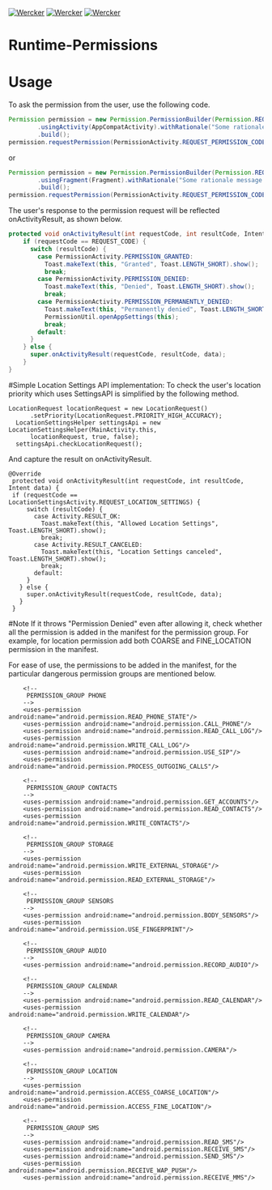 [![Wercker](https://api.travis-ci.org/karthyks/Runtime-Permissions.svg?branch=master)](https://travis-ci.org/karthyks/Runtime-Permissions) 
[![Wercker](https://img.shields.io/badge/jcenter-v1.7-green.svg)](https://bintray.com/karthik-logs/karthyks/Runtime-Permissions/1.7)
[![Wercker](https://img.shields.io/badge/Android--Arsenal-Runtime--Permissions-brightgreen.svg)](https://android-arsenal.com/details/1/4522)

# Runtime-Permissions

# Usage 

To ask the permission from the user, use the following code. 

```java
Permission permission = new Permission.PermissionBuilder(Permission.REQUEST_LOCATION)
        .usingActivity(AppCompatActivity).withRationale("Some rationale message!")
        .build();
permission.requestPermission(PermissionActivity.REQUEST_PERMISSION_CODE);
```

or

```java
Permission permission = new Permission.PermissionBuilder(Permission.REQUEST_LOCATION)
        .usingFragment(Fragment).withRationale("Some rationale message!")
        .build();
permission.requestPermission(PermissionActivity.REQUEST_PERMISSION_CODE);
```

The user's response to the permission request will be reflected onActivityResult, as shown below.

```java
protected void onActivityResult(int requestCode, int resultCode, Intent data) {
    if (requestCode == REQUEST_CODE) {
      switch (resultCode) {
        case PermissionActivity.PERMISSION_GRANTED:
          Toast.makeText(this, "Granted", Toast.LENGTH_SHORT).show();
          break;
        case PermissionActivity.PERMISSION_DENIED:
          Toast.makeText(this, "Denied", Toast.LENGTH_SHORT).show();
          break;
        case PermissionActivity.PERMISSION_PERMANENTLY_DENIED:
          Toast.makeText(this, "Permanently denied", Toast.LENGTH_SHORT).show();
          PermissionUtil.openAppSettings(this);
          break;
        default:
      }
    } else {
      super.onActivityResult(requestCode, resultCode, data);
    }
}
```

#Simple Location Settings API implementation:
  To check the user's location priority which uses SettingsAPI is simplified by the following method.
  ```
  LocationRequest locationRequest = new LocationRequest()
        .setPriority(LocationRequest.PRIORITY_HIGH_ACCURACY);
    LocationSettingsHelper settingsApi = new LocationSettingsHelper(MainActivity.this,
        locationRequest, true, false);
    settingsApi.checkLocationRequest();
  ```
  
 And capture the result on onActivityResult.
 
 ```
 @Override
  protected void onActivityResult(int requestCode, int resultCode, Intent data) {
  if (requestCode == LocationSettingsActivity.REQUEST_LOCATION_SETTINGS) {
      switch (resultCode) {
        case Activity.RESULT_OK:
          Toast.makeText(this, "Allowed Location Settings", Toast.LENGTH_SHORT).show();
          break;
        case Activity.RESULT_CANCELED:
          Toast.makeText(this, "Location Settings canceled", Toast.LENGTH_SHORT).show();
          break;
        default:
      }
    } else {
      super.onActivityResult(requestCode, resultCode, data);
    }
  }
 ```
#Note
If it throws "Permission Denied" even after allowing it, check whether all the permission is added in the manifest for the permission group.
For example, for location permission add both COARSE and FINE_LOCATION permission in the manifest.

For ease of use, the permissions to be added in the manifest, for the particular dangerous permission groups are mentioned below.

```
    <!--
     PERMISSION_GROUP PHONE
    -->
    <uses-permission android:name="android.permission.READ_PHONE_STATE"/>
    <uses-permission android:name="android.permission.CALL_PHONE"/>
    <uses-permission android:name="android.permission.READ_CALL_LOG"/>
    <uses-permission android:name="android.permission.WRITE_CALL_LOG"/>
    <uses-permission android:name="android.permission.USE_SIP"/>
    <uses-permission android:name="android.permission.PROCESS_OUTGOING_CALLS"/>

    <!--
     PERMISSION_GROUP CONTACTS
    -->
    <uses-permission android:name="android.permission.GET_ACCOUNTS"/>
    <uses-permission android:name="android.permission.READ_CONTACTS"/>
    <uses-permission android:name="android.permission.WRITE_CONTACTS"/>

    <!--
     PERMISSION_GROUP STORAGE
    -->
    <uses-permission android:name="android.permission.WRITE_EXTERNAL_STORAGE"/>
    <uses-permission android:name="android.permission.READ_EXTERNAL_STORAGE"/>

    <!--
     PERMISSION_GROUP SENSORS
    -->
    <uses-permission android:name="android.permission.BODY_SENSORS"/>
    <uses-permission android:name="android.permission.USE_FINGERPRINT"/>

    <!--
     PERMISSION_GROUP AUDIO
    -->
    <uses-permission android:name="android.permission.RECORD_AUDIO"/>

    <!--
     PERMISSION_GROUP CALENDAR
    -->
    <uses-permission android:name="android.permission.READ_CALENDAR"/>
    <uses-permission android:name="android.permission.WRITE_CALENDAR"/>

    <!--
     PERMISSION_GROUP CAMERA
    -->
    <uses-permission android:name="android.permission.CAMERA"/>

    <!--
     PERMISSION_GROUP LOCATION
    -->
    <uses-permission android:name="android.permission.ACCESS_COARSE_LOCATION"/>
    <uses-permission android:name="android.permission.ACCESS_FINE_LOCATION"/>

    <!--
     PERMISSION_GROUP SMS
    -->
    <uses-permission android:name="android.permission.READ_SMS"/>
    <uses-permission android:name="android.permission.RECEIVE_SMS"/>
    <uses-permission android:name="android.permission.SEND_SMS"/>
    <uses-permission android:name="android.permission.RECEIVE_WAP_PUSH"/>
    <uses-permission android:name="android.permission.RECEIVE_MMS"/>
```
